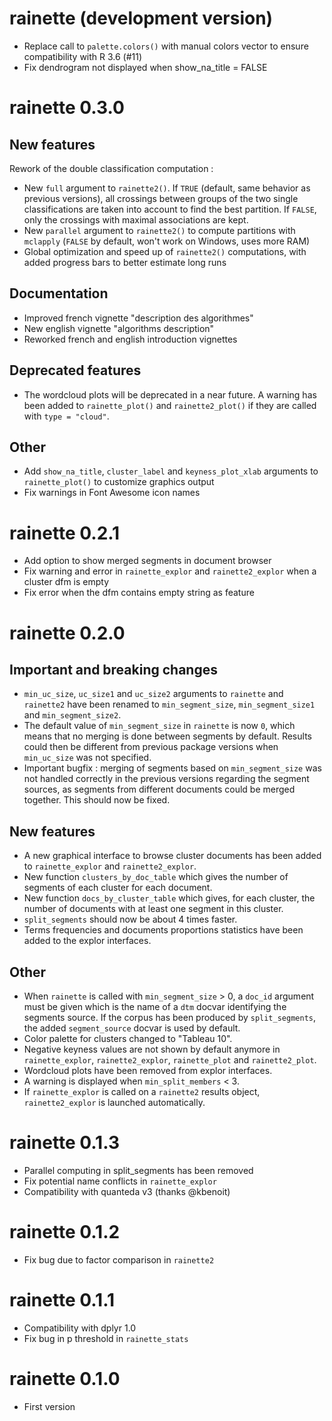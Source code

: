 # rainette (development version)

- Replace call to `palette.colors()` with manual colors vector to ensure compatibility with R 3.6 (#11)
- Fix dendrogram not displayed when show_na_title = FALSE

# rainette 0.3.0

## New features

Rework of the double classification computation :

- New `full` argument to `rainette2()`. If `TRUE` (default, same behavior as previous versions), all crossings between groups of the two single classifications are taken into account to find the best partition. If `FALSE`, only the crossings with maximal associations are kept.
- New `parallel` argument to `rainette2()` to compute partitions with `mclapply` (`FALSE` by default, won't work on Windows, uses more RAM)
- Global optimization and speed up of `rainette2()` computations, with added progress bars to better estimate long runs

## Documentation

- Improved french vignette "description des algorithmes"
- New english vignette "algorithms description"
- Reworked french and english introduction vignettes

## Deprecated features

- The wordcloud plots will be deprecated in a near future. A warning has been added to `rainette_plot()` and `rainette2_plot()` if they are called with `type = "cloud"`.

## Other

- Add `show_na_title`, `cluster_label` and `keyness_plot_xlab` arguments to `rainette_plot()` to customize graphics output
- Fix warnings in Font Awesome icon names

# rainette 0.2.1

- Add option to show merged segments in document browser
- Fix warning and error in `rainette_explor` and `rainette2_explor` when a cluster dfm is empty
- Fix error when the dfm contains empty string as feature

# rainette 0.2.0

## Important and breaking changes

- `min_uc_size`, `uc_size1` and `uc_size2` arguments to `rainette` and `rainette2` have been renamed to `min_segment_size`, `min_segment_size1` and `min_segment_size2`.
- The default value of `min_segment_size` in `rainette` is now `0`, which means that no merging is done between segments by default. Results could then be different from previous package versions when `min_uc_size` was not specified.
- Important bugfix : merging of segments based on `min_segment_size` was not handled correctly in the previous versions regarding the segment sources, as segments from different documents could be merged together. This should now be fixed.

## New features

- A new graphical interface to browse cluster documents has been added to `rainette_explor` and `rainette2_explor`.
- New function `clusters_by_doc_table` which gives the number of segments of each cluster for each document.
- New function `docs_by_cluster_table` which gives, for each cluster, the number of documents with at least one segment in this cluster.
- `split_segments` should now be about 4 times faster.
- Terms frequencies and documents proportions statistics have been added to the explor interfaces.

## Other

- When `rainette` is called with `min_segment_size` > 0, a `doc_id` argument must be given which is the name of a `dtm` docvar identifying the segments source. If the corpus has been produced by `split_segments`, the added `segment_source` docvar is used by default.
- Color palette for clusters changed to "Tableau 10".
- Negative keyness values are not shown by default anymore in `rainette_explor`, `rainette2_explor`, `rainette_plot` and `rainette2_plot`.
- Wordcloud plots have been removed from explor interfaces.
- A warning is displayed when `min_split_members` < 3.
- If `rainette_explor` is called on a `rainette2` results object, `rainette2_explor` is launched automatically.

# rainette 0.1.3

- Parallel computing in split_segments has been removed
- Fix potential name conflicts in `rainette_explor`
- Compatibility with quanteda v3 (thanks @kbenoit)

# rainette 0.1.2

- Fix bug due to factor comparison in `rainette2`

# rainette 0.1.1

- Compatibility with dplyr 1.0
- Fix bug in p threshold in `rainette_stats`

# rainette 0.1.0

- First version
